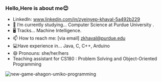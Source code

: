 ### Hello,Here is about me😊

- Linkedln: www.linkedin.com/in/zyeinyep-khaval-5a492b229
- 🔭 I’m currently studying... Computer Science at Purdue University .
- 🖥 Tracks... Machine Intelligence.
- 📫 How to reach me: [via email] zkhaval@purdue.edu
- 💻Have experience in... Java, C, C++, Arduino
- 😄 Pronouns: she/her/hers
- Teaching assistant for CS180 : Problem Solving and Object-Oriented Programming









![new-game-ahagon-umiko-programming](https://user-images.githubusercontent.com/89563758/148844823-ae068633-0273-4184-9e42-8e11712796e8.gif)
